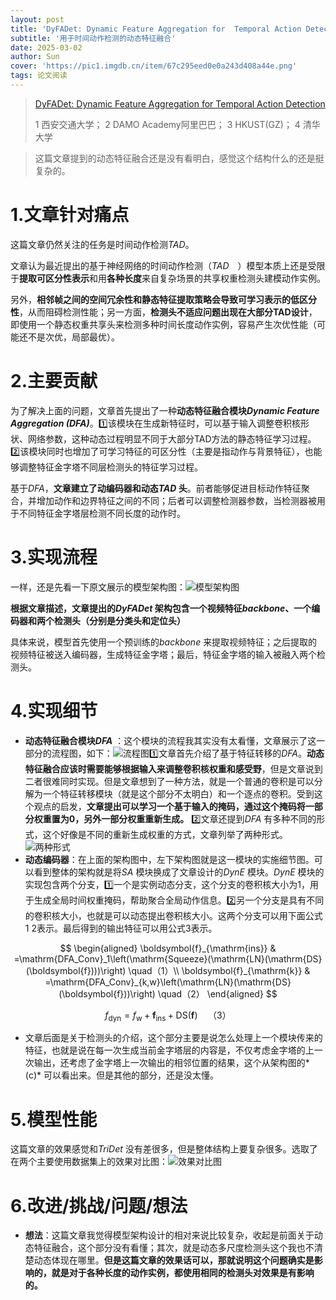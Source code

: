 ```yaml
---
layout: post
title: 'DyFADet: Dynamic Feature Aggregation for  Temporal Action Detection ECCV2024'
subtitle: '用于时间动作检测的动态特征融合'
date: 2025-03-02
author: Sun
cover: 'https://pic1.imgdb.cn/item/67c295eed0e0a243d408a44e.png'
tags: 论文阅读
---
```


> [DyFADet: Dynamic Feature Aggregation for  Temporal Action Detection](https://www.ecva.net/papers/eccv_2024/papers_ECCV/papers/06288.pdf)
> 
> 1 西安交通大学；
> 2 DAMO Academy阿里巴巴；
> 3  HKUST(GZ)；
> 4 清华大学

> 这篇文章提到的动态特征融合还是没有看明白，感觉这个结构什么的还是挺复杂的。

# 1.文章针对痛点

这篇文章仍然关注的任务是时间动作检测*TAD*。

文章认为最近提出的基于神经网络的时间动作检测（*TAD*　）模型本质上还是受限于**提取可区分性表示**和用**各种长度**来自复杂场景的共享权重检测头建模动作实例。

另外，**相邻帧之间的空间冗余性和静态特征提取策略会导致可学习表示的低区分性**，从而阻碍检测性能；另一方面，**检测头不适应问题出现在大部分TAD设计**，即使用一个静态权重共享头来检测多种时间长度动作实例，容易产生次优性能（可能还不是次优，局部最优）。

# 2.主要贡献

为了解决上面的问题，文章首先提出了一种**动态特征融合模块*Dynamic Feature Aggregation (DFA)***。1️⃣该模块在生成新特征时，可以基于输入调整卷积核形状、网络参数，这种动态过程明显不同于大部分TAD方法的静态特征学习过程。2️⃣该模块同时也增加了可学习特征的可区分性（主要是指动作与背景特征），也能够调整特征金字塔不同层检测头的特征学习过程。

基于*DFA*，**文章建立了动编码器和动态*TAD* 头**。前者能够促进目标动作特征聚合，并增加动作和边界特征之间的不同；后者可以调整检测器参数，当检测器被用于不同特征金字塔层检测不同长度的动作时。

# 3.实现流程

一样，还是先看一下原文展示的模型架构图：![模型架构图](https://pic1.imgdb.cn/item/67c2a988d0e0a243d408c3ed.png)

**根据文章描述，文章提出的*DyFADet* 架构包含一个视频特征*backbone*、一个编码器和两个检测头（分别是分类头和定位头）**

具体来说，模型首先使用一个预训练的*backbone* 来提取视频特征；之后提取的视频特征被送入编码器，生成特征金字塔；最后，特征金字塔的输入被融入两个检测头。

# 4.实现细节

* **动态特征融合模块*DFA*** ：这个模块的流程我其实没有太看懂，文章展示了这一部分的流程图，如下：![流程图](https://pic1.imgdb.cn/item/67c2a7aed0e0a243d408bf4b.png)1️⃣文章首先介绍了基于特征转移的*DFA*。**动态特征融合应该时需要能够根据输入来调整卷积核权重和感受野**，但是文章说到二者很难同时实现。但是文章想到了一种方法，就是一个普通的卷积是可以分解为一个特征转移模块（就是这个部分不太明白）和一个逐点的卷积。受到这个观点的启发，**文章提出可以学习一个基于输入的掩码，通过这个掩码将一部分权重置为0，另外一部分权重重新生成。**
  2️⃣文章还提到*DFA* 有多种不同的形式，这个好像是不同的重新生成权重的方式，文章列举了两种形式。![两种形式](https://pic1.imgdb.cn/item/67c2a886d0e0a243d408c302.png)
* **动态编码器**：在上面的架构图中，左下架构图就是这一模块的实施细节图。可以看到整体的架构就是将*SA* 模块换成了文章设计的*DynE* 模块。*DynE* 模块的实现包含两个分支，1️⃣一个是实例动态分支，这个分支的卷积核大小为1，用于生成全局时间权重掩码，帮助聚合全局动作信息。2️⃣另一个分支是具有不同的卷积核大小，也就是可以动态提出卷积核大小。这两个分支可以用下面公式1 2表示。最后得到的输出特征可以用公式3表示。

$$
\begin{aligned}
\boldsymbol{f}_{\mathrm{ins}} & =\mathrm{DFA_Conv}_1\left(\mathrm{Squeeze}(\mathrm{LN}(\mathrm{DS}(\boldsymbol{f})))\right) \quad（1）\\
\boldsymbol{f}_{\mathrm{k}} & =\mathrm{DFA_Conv}_{k,w}\left(\mathrm{LN}(\mathrm{DS}(\boldsymbol{f}))\right) \quad（2）
\end{aligned}
$$

$$
f_{\mathrm{dyn}}=f_{\mathrm{w}}+\boldsymbol{f}_{\mathrm{ins}}+\mathrm{DS}(\boldsymbol{f}) \quad（3）
$$

* 文章后面是关于检测头的介绍，这个部分主要是说怎么处理上一个模块传来的特征，也就是说在每一次生成当前金字塔层的内容是，不仅考虑金字塔的上一次输出，还考虑了金字塔上一次输出的相邻位置的结果，这个从架构图的*(c)* 可以看出来。但是其他的部分，还是没太懂。

# 5.模型性能

这篇文章的效果感觉和*TriDet* 没有差很多，但是整体结构上要复杂很多。选取了在两个主要使用数据集上的效果对比图：![效果对比图](https://pic1.imgdb.cn/item/67c3eb5dd0e0a243d4099cf1.png)

# 6.改进/挑战/问题/想法

* **想法**：这篇文章我觉得模型架构设计的相对来说比较复杂，收起是前面关于动态特征融合，这个部分没有看懂；其次，就是动态多尺度检测头这个我也不清楚动态体现在哪里。**但是这篇文章的效果话可以，那就说明这个问题确实是影响的，就是对于各种长度的动作实例，都使用相同的检测头对效果是有影响的。**

